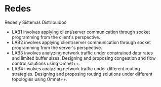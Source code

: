 # Redes
Redes y Sistemas Distribuidos

* LAB1 involves applying client/server communication through socket programming from the client's perspective.
* LAB2 involves applying client/server communication through socket programming from the server's perspective.
* LAB3 involves analyzing network traffic under constrained data rates and limited buffer sizes. Designing and proposing congestion and flow control solutions using Omnet++.
* LAB4 involves analyzing network traffic under different routing strategies. Designing and proposing routing solutions under different topologies using Omnet++.